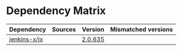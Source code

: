 # Dependency Matrix

Dependency | Sources | Version | Mismatched versions
---------- | ------- | ------- | -------------------
[jenkins-x/jx](https://github.com/jenkins-x/jx.git) |  | [2.0.635](https://github.com/jenkins-x/jx/releases/tag/v2.0.635) | 
